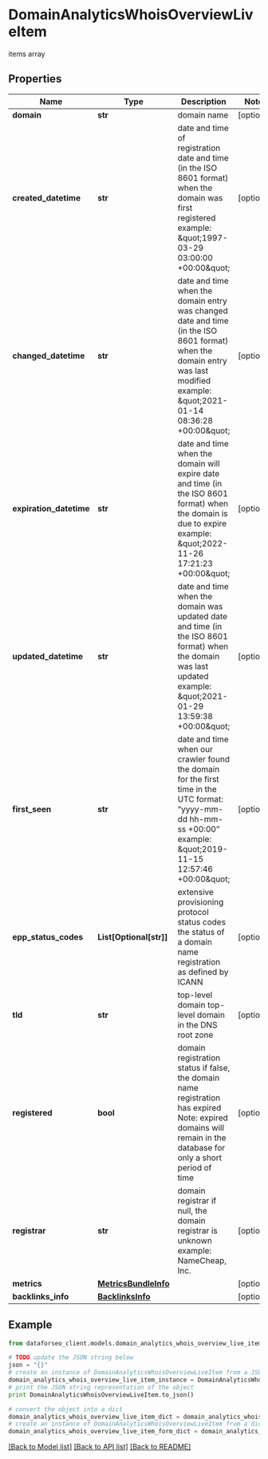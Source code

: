 # DomainAnalyticsWhoisOverviewLiveItem

items array

## Properties

Name | Type | Description | Notes
------------ | ------------- | ------------- | -------------
**domain** | **str** | domain name | [optional] 
**created_datetime** | **str** | date and time of registration date and time (in the ISO 8601 format) when the domain was first registered example: \&quot;1997-03-29 03:00:00 +00:00\&quot; | [optional] 
**changed_datetime** | **str** | date and time when the domain entry was changed date and time (in the ISO 8601 format) when the domain entry was last modified example: \&quot;2021-01-14 08:36:28 +00:00\&quot; | [optional] 
**expiration_datetime** | **str** | date and time when the domain will expire date and time (in the ISO 8601 format) when the domain is due to expire example: \&quot;2022-11-26 17:21:23 +00:00\&quot; | [optional] 
**updated_datetime** | **str** | date and time when the domain was updated date and time (in the ISO 8601 format) when the domain was last updated example: \&quot;2021-01-29 13:59:38 +00:00\&quot; | [optional] 
**first_seen** | **str** | date and time when our crawler found the domain for the first time in the UTC format: “yyyy-mm-dd hh-mm-ss +00:00” example: \&quot;2019-11-15 12:57:46 +00:00\&quot; | [optional] 
**epp_status_codes** | **List[Optional[str]]** | extensive provisioning protocol status codes the status of a domain name registration as defined by ICANN | [optional] 
**tld** | **str** | top-level domain top-level domain in the DNS root zone | [optional] 
**registered** | **bool** | domain registration status if false, the domain name registration has expired Note: expired domains will remain in the database for only a short period of time | [optional] 
**registrar** | **str** | domain registrar if null, the domain registrar is unknown example: NameCheap, Inc. | [optional] 
**metrics** | [**MetricsBundleInfo**](MetricsBundleInfo.md) |  | [optional] 
**backlinks_info** | [**BacklinksInfo**](BacklinksInfo.md) |  | [optional] 

## Example

```python
from dataforseo_client.models.domain_analytics_whois_overview_live_item import DomainAnalyticsWhoisOverviewLiveItem

# TODO update the JSON string below
json = "{}"
# create an instance of DomainAnalyticsWhoisOverviewLiveItem from a JSON string
domain_analytics_whois_overview_live_item_instance = DomainAnalyticsWhoisOverviewLiveItem.from_json(json)
# print the JSON string representation of the object
print DomainAnalyticsWhoisOverviewLiveItem.to_json()

# convert the object into a dict
domain_analytics_whois_overview_live_item_dict = domain_analytics_whois_overview_live_item_instance.to_dict()
# create an instance of DomainAnalyticsWhoisOverviewLiveItem from a dict
domain_analytics_whois_overview_live_item_form_dict = domain_analytics_whois_overview_live_item.from_dict(domain_analytics_whois_overview_live_item_dict)
```
[[Back to Model list]](../README.md#documentation-for-models) [[Back to API list]](../README.md#documentation-for-api-endpoints) [[Back to README]](../README.md)


